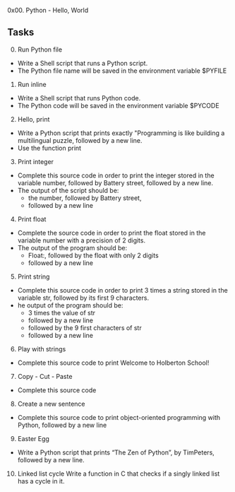 0x00. Python - Hello, World
## Tasks
0. Run Python file
 - Write a Shell script that runs a Python script.
 - The Python file name will be saved in the environment variable $PYFILE
1. Run inline
 - Write a Shell script that runs Python code.
 - The Python code will be saved in the environment variable $PYCODE
2. Hello, print
 - Write a Python script that prints exactly "Programming is like building a multilingual puzzle, followed by a new line.
 - Use the function print
3. Print integer
 - Complete this source code in order to print the integer stored in the variable number, followed by Battery street, followed by a new line.
 - The output of the script should be:
	- the number, followed by Battery street,
	- followed by a new line
4. Print float
 - Complete the source code in order to print the float stored in the variable number with a precision of 2 digits.
 - The output of the program should be:
	- Float:, followed by the float with only 2 digits
	- followed by a new line
5. Print string
 - Complete this source code in order to print 3 times a string stored in the variable str, followed by its first 9 characters.
 - he output of the program should be:
	- 3 times the value of str
	- followed by a new line
	- followed by the 9 first characters of str
	- followed by a new line
6. Play with strings
 - Complete this source code to print Welcome to Holberton School!
7. Copy - Cut - Paste
 - Complete this source code
 8. Create a new sentence
 - Complete this source code to print object-oriented programming with Python, followed by a new line
9. Easter Egg
- Write a Python script that prints “The Zen of Python”, by TimPeters, followed by a new line.
10. Linked list cycle
Write a function in C that checks if a singly linked list has a cycle in it.

